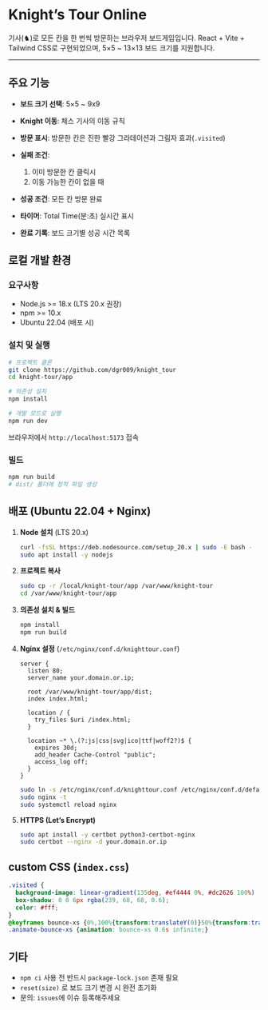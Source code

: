 # Knight’s Tour Online

기사(♞)로 모든 칸을 한 번씩 방문하는 브라우저 보드게임입니다. React + Vite + Tailwind CSS로 구현되었으며, 5×5 \~ 13×13 보드 크기를 지원합니다.

---

## 주요 기능

* **보드 크기 선택**: 5×5 \~ 9x9
* **Knight 이동**: 체스 기사의 이동 규칙
* **방문 표시**: 방문한 칸은 진한 빨강 그라데이션과 그림자 효과(`.visited`)
* **실패 조건**:

  1. 이미 방문한 칸 클릭시
  2. 이동 가능한 칸이 없을 때
* **성공 조건**: 모든 칸 방문 완료
* **타이머**: Total Time(분:초) 실시간 표시
* **완료 기록**: 보드 크기별 성공 시간 목록

## 로컬 개발 환경

### 요구사항

* Node.js >= 18.x (LTS 20.x 권장)
* npm >= 10.x
* Ubuntu 22.04 (배포 시)

### 설치 및 실행

```bash
# 프로젝트 클론
git clone https://github.com/dgr009/knight_tour
cd knight-tour/app

# 의존성 설치
npm install

# 개발 모드로 실행
npm run dev
```

브라우저에서 `http://localhost:5173` 접속

### 빌드

```bash
npm run build
# dist/ 폴더에 정적 파일 생성
```

## 배포 (Ubuntu 22.04 + Nginx)

1. **Node 설치** (LTS 20.x)

   ```bash
   curl -fsSL https://deb.nodesource.com/setup_20.x | sudo -E bash -
   sudo apt install -y nodejs
   ```
2. **프로젝트 복사**

   ```bash
   sudo cp -r /local/knight-tour/app /var/www/knight-tour
   cd /var/www/knight-tour/app
   ```
3. **의존성 설치 & 빌드**

   ```bash
   npm install
   npm run build
   ```
4. **Nginx 설정** (`/etc/nginx/conf.d/knighttour.conf`)

   ```nginx
   server {
     listen 80;
     server_name your.domain.or.ip;

     root /var/www/knight-tour/app/dist;
     index index.html;

     location / {
       try_files $uri /index.html;
     }

     location ~* \.(?:js|css|svg|ico|ttf|woff2?)$ {
       expires 30d;
       add_header Cache-Control "public";
       access_log off;
     }
   }
   ```

   ```bash
   sudo ln -s /etc/nginx/conf.d/knighttour.conf /etc/nginx/conf.d/default.conf
   sudo nginx -t
   sudo systemctl reload nginx
   ```
5. **HTTPS (Let’s Encrypt)**

   ```bash
   sudo apt install -y certbot python3-certbot-nginx
   sudo certbot --nginx -d your.domain.or.ip
   ```

## custom CSS (`index.css`)

```css
.visited {
  background-image: linear-gradient(135deg, #ef4444 0%, #dc2626 100%) !important;
  box-shadow: 0 0 6px rgba(239, 68, 68, 0.6);
  color: #fff;
}
@keyframes bounce-xs {0%,100%{transform:translateY(0)}50%{transform:translateY(-4%)}}
.animate-bounce-xs {animation: bounce-xs 0.6s infinite;}
```

## 기타

* `npm ci` 사용 전 반드시 `package-lock.json` 존재 필요
* `reset(size)` 로 보드 크기 변경 시 완전 초기화
* 문의: `issues`에 이슈 등록해주세요
